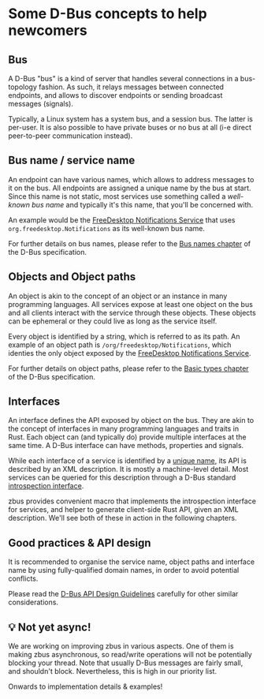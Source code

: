 # Some D-Bus concepts to help newcomers

## Bus

A D-Bus "bus" is a kind of server that handles several connections in a bus-topology fashion. As
such, it relays messages between connected endpoints, and allows to discover endpoints or sending
broadcast messages (signals).

Typically, a Linux system has a system bus, and a session bus. The latter is per-user. It is also
possible to have private buses or no bus at all (i-e direct peer-to-peer communication instead).

## Bus name / service name

An endpoint can have various names, which allows to address messages to it on the bus. All endpoints
are assigned a unique name by the bus at start. Since this name is not static, most services use
something called a *well-known bus name* and typically it's this name, that you'll be concerned
with.

An example would be the [FreeDesktop Notifications Service] that uses
`org.freedesktop.Notifications` as its well-known bus name.

For further details on bus names, please refer to the [Bus names chapter] of the D-Bus specification.

## Objects and Object paths

An object is akin to the concept of an object or an instance in many programming languages. All
services expose at least one object on the bus and all clients interact with the service through
these objects. These objects can be ephemeral or they could live as long as the service itself.

Every object is identified by a string, which is referred to as its path. An example of an object
path is `/org/freedesktop/Notifications`, which identies the only object exposed by the
[FreeDesktop Notifications Service].

For further details on object paths, please refer to the [Basic types chapter] of the D-Bus
specification.

## Interfaces

An interface defines the API exposed by object on the bus. They are akin to the concept of
interfaces in many programming languages and traits in Rust. Each object can (and typically do)
provide multiple interfaces at the same time. A D-Bus interface can have methods, properties and
signals.

While each interface of a service is identified by a [unique name], its API is described by an XML
description. It is mostly a machine-level detail. Most services can be queried for this description
through a D-Bus standard [introspection interface].

zbus provides convenient macro that implements the introspection interface for services, and helper
to generate client-side Rust API, given an XML description. We'll see both of these in action in the
following chapters.

## Good practices & API design

It is recommended to organise the service name, object paths and interface name by using
fully-qualified domain names, in order to avoid potential conflicts.

Please read the [D-Bus API Design Guidelines] carefully for other similar considerations.

## 💡 Not yet async!

We are working on improving zbus in various aspects. One of them is making zbus asynchronous, so
read/write operations will not be potentially blocking your thread. Note that usually D-Bus messages
are fairly small, and shouldn't block. Nevertheless, this is high in our priority list.

Onwards to implementation details & examples!

[FreeDesktop Notifications Service]: https://people.gnome.org/~mccann/docs/notification-spec/notification-spec-latest.html
[D-Bus API Design Guidelines]: https://dbus.freedesktop.org/doc/dbus-api-design.html
[Bus names chapter]: https://dbus.freedesktop.org/doc/dbus-specification.html#message-protocol-names-bus
[Basic types chapter]: https://dbus.freedesktop.org/doc/dbus-specification.html#basic-types
[unique name]: https://dbus.freedesktop.org/doc/dbus-specification.html#message-protocol-names-interface
[introspection interface]: https://dbus.freedesktop.org/doc/dbus-specification.html#standard-interfaces-introspectable
